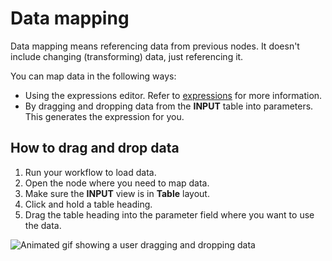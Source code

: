 # Data mapping

Data mapping means referencing data from previous nodes. It doesn't include changing (transforming) data, just referencing it.

You can map data in the following ways:

* Using the expressions editor. Refer to [expressions](/code-examples/expressions/) for more information.
* By dragging and dropping data from the **INPUT** table into parameters. This generates the expression for you.

## How to drag and drop data

1. Run your workflow to load data.
2. Open the node where you need to map data.
3. Make sure the **INPUT** view is in **Table** layout.
4. Click and hold a table heading.
5. Drag the table heading into the parameter field where you want to use the data.

![Animated gif showing a user dragging and dropping data](/_images/data/data-mapping/data-mapping.gif)